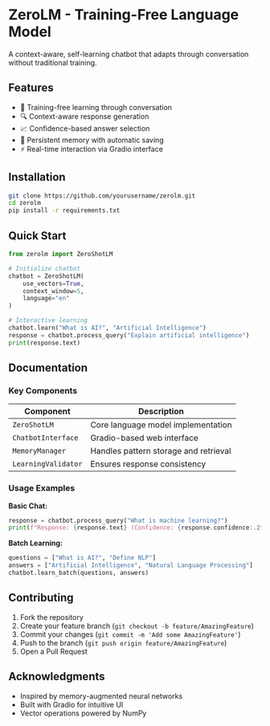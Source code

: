
# ZeroLM - Training-Free Language Model

A context-aware, self-learning chatbot that adapts through conversation without traditional training.

## Features

- 🧠 Training-free learning through conversation
- 🔍 Context-aware response generation
- 📈 Confidence-based answer selection
- 💾 Persistent memory with automatic saving
- ⚡ Real-time interaction via Gradio interface

## Installation

```bash
git clone https://github.com/yourusername/zerolm.git
cd zerolm
pip install -r requirements.txt
```

## Quick Start

```python
from zerolm import ZeroShotLM

# Initialize chatbot
chatbot = ZeroShotLM(
    use_vectors=True,
    context_window=5,
    language="en"
)

# Interactive learning
chatbot.learn("What is AI?", "Artificial Intelligence")
response = chatbot.process_query("Explain artificial intelligence")
print(response.text)
```

## Documentation

### Key Components

| Component          | Description                                  |
|--------------------|----------------------------------------------|
| `ZeroShotLM`       | Core language model implementation          |
| `ChatbotInterface` | Gradio-based web interface                  |
| `MemoryManager`    | Handles pattern storage and retrieval       |
| `LearningValidator`| Ensures response consistency                |

### Usage Examples

**Basic Chat:**
```python
response = chatbot.process_query("What is machine learning?")
print(f"Response: {response.text} (Confidence: {response.confidence:.2f})")
```

**Batch Learning:**
```python
questions = ["What is AI?", "Define NLP"]
answers = ["Artificial Intelligence", "Natural Language Processing"]
chatbot.learn_batch(questions, answers)
```

## Contributing

1. Fork the repository
2. Create your feature branch (`git checkout -b feature/AmazingFeature`)
3. Commit your changes (`git commit -m 'Add some AmazingFeature'`)
4. Push to the branch (`git push origin feature/AmazingFeature`)
5. Open a Pull Request

## Acknowledgments

- Inspired by memory-augmented neural networks
- Built with Gradio for intuitive UI
- Vector operations powered by NumPy
```
